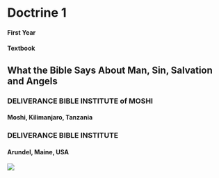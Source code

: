 # Doctrine 1

#### First Year
#### Textbook

## What the Bible Says About Man, Sin, Salvation and Angels
### DELIVERANCE BIBLE INSTITUTE of MOSHI
#### Moshi, Kilimanjaro, Tanzania
### DELIVERANCE BIBLE INSTITUTE
#### Arundel, Maine, USA

<img src="http://bible.exchange/images/eagle.png" id="coverEagle" />

